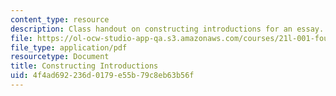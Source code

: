 ```yaml
---
content_type: resource
description: Class handout on constructing introductions for an essay.
file: https://ol-ocw-studio-app-qa.s3.amazonaws.com/courses/21l-001-foundations-of-western-culture-homer-to-dante-fall-2008/4f4ad692236d0179e55b79c8eb63b56f_construct_intro.pdf
file_type: application/pdf
resourcetype: Document
title: Constructing Introductions
uid: 4f4ad692-236d-0179-e55b-79c8eb63b56f
---
```

